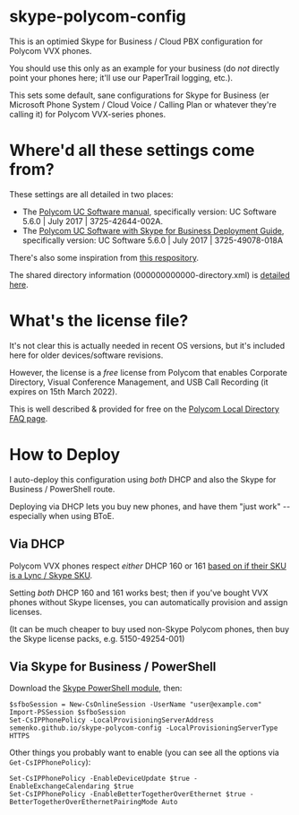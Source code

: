 # skype-polycom-config
This is an optimied Skype for Business /  Cloud PBX configuration for Polycom VVX phones.

You should use this only as an example for your business (do *not* directly point your phones here; it'll use our PaperTrail logging, etc.).

This sets some default, sane configurations for Skype for Business (er Microsoft Phone System / Cloud Voice / Calling Plan or whatever they're calling it) for Polycom VVX-series phones.

# Where'd all these settings come from?
These settings are all detailed in two places:

* The [Polycom UC Software manual](http://support.polycom.com/content/dam/polycom-support/products/Voice/business_media_phones/user/en/3725-42644-002a-ucsoftware-administrator-guide-5-6-0.pdf), specifically version: UC Software 5.6.0 | July 2017 | 3725-42644-002A.
* The [Polycom UC Software with Skype for Business Deployment Guide](http://support.polycom.com/content/dam/polycom-support/products/Voice/business_media_phones/user/en/3725-49078-018a-uc-software-skype-for-business-deployment-guide-5-6-0.pdf), specifically version: UC Software 5.6.0 | July 2017 | 3725-49078-018A

There's also some inspiration from [this respository](https://github.com/spmiddlebrooks/Polycom-VVX-Config/).

The shared directory information (000000000000-directory.xml) is [detailed here](http://community.polycom.com/t5/VoIP/FAQ-How-can-I-create-a-local-directory-or-what-is-the/td-p/8216).

# What's the license file?

It's not clear this is actually needed in recent OS versions, but it's included here for older devices/software revisions.

However, the license is a *free* license from Polycom that enables Corporate Directory, Visual Conference Management, and USB Call Recording (it expires on 15th March 2022).

This is well described & provided for free on the [Polycom Local Directory FAQ page](http://community.polycom.com/t5/VoIP/FAQ-How-can-I-create-a-local-directory-or-what-is-the/td-p/8216).

# How to Deploy
I auto-deploy this configuration using *both* DHCP and also the Skype for Business / PowerShell route.

Deploying via DHCP lets you buy new phones, and have them "just work" -- especially when using BToE.

## Via DHCP
Polycom VVX phones respect *either* DHCP 160 or 161 [based on if their SKU is a Lync / Skype SKU](http://community.polycom.com/t5/VoIP/New-order-of-VVX500-phones-different-default-configuration-to/td-p/73009).

Setting *both* DHCP 160 and 161 works best; then if you've bought VVX phones without Skype licenses, you can automatically provision and assign licenses.

(It can be much cheaper to buy used non-Skype Polycom phones, then buy the Skype license packs, e.g. 5150-49254-001)

## Via Skype for Business / PowerShell

Download the [Skype PowerShell module](https://www.microsoft.com/en-us/download/details.aspx?id=39366), then: 

    $sfboSession = New-CsOnlineSession -UserName "user@example.com"
    Import-PSSession $sfboSession
    Set-CsIPPhonePolicy -LocalProvisioningServerAddress semenko.github.io/skype-polycom-config -LocalProvisioningServerType HTTPS

Other things you probably want to enable (you can see all the options via `Get-CsIPPhonePolicy`):

    Set-CsIPPhonePolicy -EnableDeviceUpdate $true -EnableExchangeCalendaring $true
    Set-CsIPPhonePolicy -EnableBetterTogetherOverEthernet $true -BetterTogetherOverEthernetPairingMode Auto

